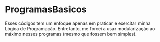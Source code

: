 # ProgramasBasicos
Esses códigos tem um enfoque apenas em praticar e exercitar minha Lógica de Programação. Entretanto, me forcei a usar modularização ao máximo nesses programas (mesmo que fossem bem simples).
